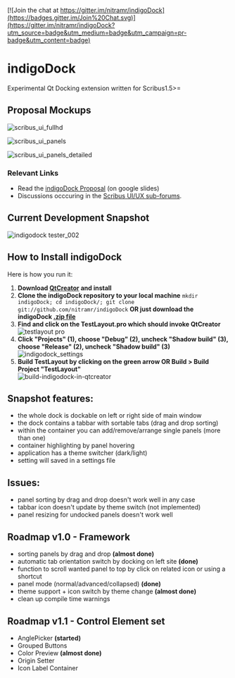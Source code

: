 [![Join the chat at https://gitter.im/nitramr/indigoDock](https://badges.gitter.im/Join%20Chat.svg)](https://gitter.im/nitramr/indigoDock?utm_source=badge&utm_medium=badge&utm_campaign=pr-badge&utm_content=badge)
# indigoDock 
Experimental Qt Docking extension written for Scribus1.5>=  

## Proposal Mockups
![scribus_ui_fullhd](https://cloud.githubusercontent.com/assets/4140247/10866901/27f00cba-8014-11e5-91f8-8894712e08ce.png)

![scribus_ui_panels](https://cloud.githubusercontent.com/assets/4140247/10866907/6fe10a9c-8014-11e5-9d46-8fd4ec9ecc33.png)

![scribus_ui_panels_detailed](https://cloud.githubusercontent.com/assets/4140247/10866918/5d8ae97a-8015-11e5-85ad-a27eeaaad4ce.png)

### Relevant Links 
* Read the [indigoDock Proposal](https://goo.gl/T4gFd5) (on google slides)  
* Discussions occcuring in the [Scribus UI/UX sub-forums](http://forums.scribus.net/index.php/topic,1617.0.html).  

## Current Development Snapshot
![indigodock tester_002](https://cloud.githubusercontent.com/assets/15112256/11666883/e7e91a14-9dee-11e5-9c43-4b0a2c84af70.png)


## How to Install indigoDock
Here is how you run it:  
1. **Download [QtCreator](http://www.qt.io/download-open-source/) and install**  
2. **Clone the indigoDock repository to your local machine** ```mkdir indigoDock; cd indigoDock/; git clone git://github.com/nitramr/indigoDock``` **OR just download the indigoDock [.zip file](https://github.com/nitramr/indigoDock/archive/master.zip)**  
3. **Find and click on the TestLayout.pro which should invoke QtCreator**  
![testlayout pro](https://cloud.githubusercontent.com/assets/4140247/10866360/21cef028-7ff9-11e5-8c4c-e0e86c682868.png)  
4. **Click "Projects" (1), choose "Debug" (2), uncheck "Shadow build" (3), choose "Release" (2), uncheck "Shadow build" (3)**  
![indigodock_settings](https://cloud.githubusercontent.com/assets/15112256/11942773/1b5a8e9c-a839-11e5-8a50-a897ec7a7236.png)
5. **Build TestLayout by clicking on the green arrow OR Build > Build Project "TestLayout"**  
![build-indigodock-in-qtcreator](https://cloud.githubusercontent.com/assets/4140247/10866388/01e7e67e-7ffa-11e5-852c-0176e022c647.jpg)  

## Snapshot features:
* the whole dock is dockable on left or right side of main window  
* the dock contains a tabbar with sortable tabs (drag and drop sorting)  
* within the container you can add/remove/arrange single panels (more than one)  
* container highlighting by panel hovering  
* application has a theme switcher (dark/light)  
* setting will saved in a settings file  


## Issues:
* panel sorting by drag and drop doesn't work well in any case  
* tabbar icon doesn't update by theme switch (not implemented)  
* panel resizing for undocked panels doesn't work well  


## Roadmap v1.0 - Framework
* sorting panels by drag and drop **(almost done)**  
* automatic tab orientation switch by docking on left site **(done)**  
* function to scroll wanted panel to top by click on related icon or using a shortcut  
* panel mode (normal/advanced/collapsed) **(done)**  
* theme support + icon switch by theme change **(almost done)**  
* clean up compile time warnings  

## Roadmap v1.1 - Control Element set
* AnglePicker **(started)**  
* Grouped Buttons  
* Color Preview **(almost done)**  
* Origin Setter  
* Icon Label Container  
